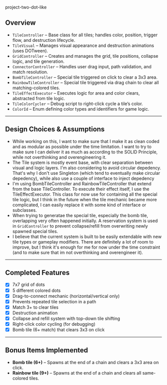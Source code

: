 project-two-dot-like

## Overview
- `TileController` – Base class for all tiles; handles color, position, trigger flow, and destruction lifecycle.
- `TileVisual` – Manages visual appearance and destruction animations (uses DOTween).
- `GridController` – Creates and manages the grid, tile positions, collapse logic, and tile generation.
- `ConnectorController` – Handles user drag input, path validation, and match resolution.
- `BombTileController` – Special tile triggered on click to clear a 3x3 area.
- `RainbowTileController` – Special tile triggered via drag chain to clear all matching-colored tiles.
- `TileEffectExecutor` – Executes logic for area and color clears, abstracted from tile logic.
- `TileColorCycler` – Debug script to right-click cycle a tile’s color.
- `ColorId` – Enum defining color types and identifiers for game logic.

---

## Design Choices & Assumptions
- While working on this, I want to make sure that I make it as clean coded and as modular as possible under the time limitation. I want to try to make sure I can deliver it as much as according to the SOLID Principle, while not overthinking and overengineering it.
- The Tile system is mostly event base, with clear separation between visual and logic layers. I'm also considering to avoid circular depedency. That's why I don't use Singleton (which tend to eventually make circular depedency), while also use a couple of interface to inject depedency
- I'm using BombTileController and RainbowTileController that extend from the base TileController. To execute their effect itself, I use the TileEffectExecutor. This class for now use for containing all the special tile logic, but I think in the future when the tile mechanic became more complicated, I can easily replace it with some kind of interface or subclasses.
- When trying to generatae the special tile, especially the bomb tile, overlapping very often happened initially. A reservation system is used in `GridController` to prevent collapse/refill from overwriting newly spawned special tiles.
- I believe that the current system is built to be easily extendable with new tile types or gameplay modifiers. There are definitely a lot of room to improve, but I think it's enough for me for now under the time constraint (and to make sure that im not overthinking and overengineer it).

---

## Completed Features

- [x] 7x7 grid of dots
- [x] 5 different colored dots
- [x] Drag-to-connect mechanic (horizontal/vertical only)
- [x] Prevents repeated tile selection in a path
- [x] Match 3+ to clear tiles
- [x] Destruction animation
- [x] Collapse and refill system with top-down tile shifting
- [x] Right-click color cycling (for debugging)
- [x] Bomb tile (6+ match) that clears 3x3 on click

---

## Bonus Items Implemented

- **Bomb tile (6+)** – Spawns at the end of a chain and clears a 3x3 area on click.
- **Rainbow tile (9+)** – Spawns at the end of a chain and clears all same-colored tiles.
